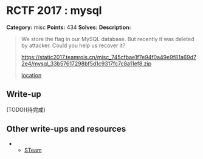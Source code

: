 # RCTF 2017 : mysql

**Category:** misc
**Points:** 434
**Solves:** 
**Description:**

>
>
>
> We store the flag in our MySQL database. But recently it was deleted by attacker. Could you help us recover it?
>
> <https://static2017.teamrois.cn/misc_745cfbae1f7e94f0a49e9f81a69d72e4/mysql_33b57617298bf5d1c9317fc7c8a11ef8.zip>
>
> [location](mysql_33b57617298bf5d1c9317fc7c8a11ef8.zip)

## Write-up

(TODO)(待完成)

## Other write-ups and resources
* * [STeam](https://ctftime.org/writeup/6707)
